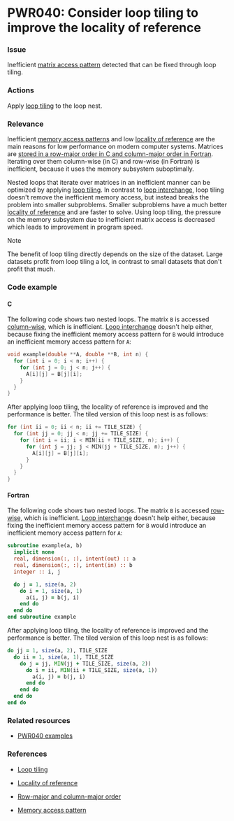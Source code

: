 # PWR040: Consider loop tiling to improve the locality of reference

### Issue

Inefficient
[matrix access pattern](../../Glossary/Row-major-and-column-major-order.md) detected
that can be fixed through loop tiling.

### Actions

Apply [loop tiling](../../Glossary/Loop-tiling.md) to the loop nest.

### Relevance

Inefficient [memory access patterns](../../Glossary/Memory-access-pattern.md) and low
[locality of reference](../../Glossary/Locality-of-reference.md) are the main reasons
for low performance on modern computer systems. Matrices are
[stored in a row-major order in C and column-major order in Fortran](../../Glossary/Row-major-and-column-major-order.md).
Iterating over them column-wise (in C) and row-wise (in Fortran) is inefficient,
because it uses the memory subsystem suboptimally.

Nested loops that iterate over matrices in an inefficient manner can be
optimized by applying [loop tiling](../../Glossary/Loop-tiling.md). In contrast to
[loop interchange](../../Glossary/Loop-interchange.md), loop tiling doesn't remove
the inefficient memory access, but instead breaks the problem into smaller
subproblems. Smaller subproblems have a much better
[locality of reference](../../Glossary/Locality-of-reference.md) and are faster to
solve. Using loop tiling, the pressure on the memory subsystem due to
inefficient matrix access is decreased which leads to improvement in program
speed.

> [!NOTE]
> The benefit of loop tiling directly depends on the size of the dataset. Large
> datasets profit from loop tiling a lot, in contrast to small datasets that
> don't profit that much.

### Code example

#### C

The following code shows two nested loops. The matrix `B` is accessed
[column-wise](../../Glossary/Row-major-and-column-major-order.md), which is
inefficient. [Loop interchange](../../Glossary/Loop-interchange.md) doesn't help
either, because fixing the inefficient memory access pattern for `B` would
introduce an inefficient memory access pattern for `A`:

```c
void example(double **A, double **B, int n) {
  for (int i = 0; i < n; i++) {
    for (int j = 0; j < n; j++) {
      A[i][j] = B[j][i];
    }
  }
}
```

After applying loop tiling, the locality of reference is improved and the
performance is better. The tiled version of this loop nest is as follows:

```c
for (int ii = 0; ii < n; ii += TILE_SIZE) {
  for (int jj = 0; jj < n; jj += TILE_SIZE) {
    for (int i = ii; i < MIN(ii + TILE_SIZE, n); i++) {
      for (int j = jj; j < MIN(jj + TILE_SIZE, n); j++) {
        A[i][j] = B[j][i];
      }
    }
  }
}
```

#### Fortran

The following code shows two nested loops. The matrix `B` is accessed
[row-wise](../../Glossary/Row-major-and-column-major-order.md), which is
inefficient. [Loop interchange](../../Glossary/Loop-interchange.md) doesn't
help either, because fixing the inefficient memory access pattern for `B` would
introduce an inefficient memory access pattern for `A`:

```f90
subroutine example(a, b)
  implicit none
  real, dimension(:, :), intent(out) :: a
  real, dimension(:, :), intent(in) :: b
  integer :: i, j

  do j = 1, size(a, 2)
    do i = 1, size(a, 1)
      a(i, j) = b(j, i)
    end do
  end do
end subroutine example
```

After applying loop tiling, the locality of reference is improved and the
performance is better. The tiled version of this loop nest is as follows:

```f90
do jj = 1, size(a, 2), TILE_SIZE
  do ii = 1, size(a, 1), TILE_SIZE
    do j = jj, MIN(jj + TILE_SIZE, size(a, 2))
      do i = ii, MIN(ii + TILE_SIZE, size(a, 1))
        a(i, j) = b(j, i)
      end do
    end do
  end do
end do
```

### Related resources

* [PWR040 examples](https://github.com/codee-com/open-catalog/tree/main/Checks/PWR040/)

### References

* [Loop tiling](../../Glossary/Loop-tiling.md)

* [Locality of reference](../../Glossary/Locality-of-reference.md)

* [Row-major and column-major order](../../Glossary/Row-major-and-column-major-order.md)

* [Memory access pattern](../../Glossary/Memory-access-pattern.md)
